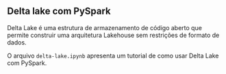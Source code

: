## Delta lake com PySpark

Delta Lake é uma estrutura de armazenamento de código aberto que permite construir uma arquitetura Lakehouse sem restrições de formato de dados.<br>

O arquivo ```delta-lake.ipynb``` apresenta um tutorial de como usar Delta Lake com PySpark.
